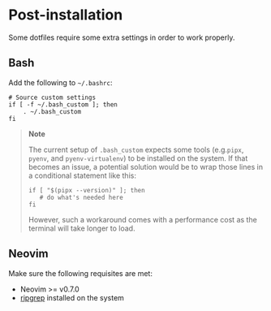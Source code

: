 # Post-installation

Some dotfiles require some extra settings in order to work properly.

## Bash

Add the following to `~/.bashrc`:
```
# Source custom settings
if [ -f ~/.bash_custom ]; then
    . ~/.bash_custom
fi
```

> **Note**
> 
> The current setup of `.bash_custom` expects some tools (e.g.`pipx`, `pyenv`, and `pyenv-virtualenv`) to be installed on the system. If that becomes an issue, a potential solution would be to wrap those lines in a conditional statement like this:
> 
> ```
> if [ "$(pipx --version)" ]; then
>    # do what's needed here
> fi
> ```
> However, such a workaround comes with a performance cost as the terminal will take longer to load.

## Neovim

Make sure the following requisites are met:
- Neovim >= v0.7.0
- [ripgrep](https://github.com/BurntSushi/ripgrep) installed on the system
